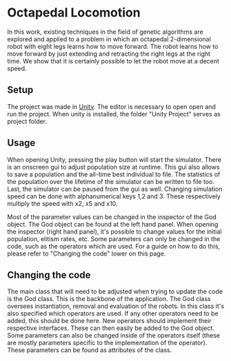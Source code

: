 # Octapedal Locomotion

In this work, existing techniques in the field of genetic algorithms are explored and applied to a problem in which an octapedal 2-dimensional robot with eight legs learns how to move forward. The robot learns how to move forward by just extending and retracting the right legs at the right time. We show that it is certainly possible to let the robot move at a decent speed.

## Setup

The project was made in [Unity](https://unity3d.com/unity). The editor is necessary to open open and run the project. When unity is installed, the folder "Unity Project" serves as project folder. 

## Usage

When opening Unity, pressing the play button will start the simulator. There is an onscreen gui to adjust population size at runtime. This gui also allows to save a population and the all-time best individual to file. The statistics of the population over the lifetime of the simulator can be written to file too. Last, the simulator can be paused from the gui as well. Changing simulation speed can be done with alphanumerical keys 1,2 and 3. These respectively multiply the speed with x2, x5 and x10. 

Most of the parameter values can be changed in the inspector of the God object. The God object can be found at the left hand panel. When opening the inspector (right hand panel), it's possible to change values for the initial population, elitism rates, etc. Some parameters can only be changed in the code, such as the operators which are used. For a guide on how to do this, please refer to "Changing the code" lower on this page.

## Changing the code
The main class that will need to be adjusted when trying to update the code is the God class. This is the backbone of the application. The God class oversees instantiation, removal and evaluation of the robots. In this class it's also specified which operators are used. If any other operators need to be added, this should be done here. New operators should implement their respective interfaces. These can then easily be added to the God object. Some parameters can also be changed inside of the operators itself (these are mostly parameters specific to the implementation of the operator). These parameters can be found as attributes of the class.
